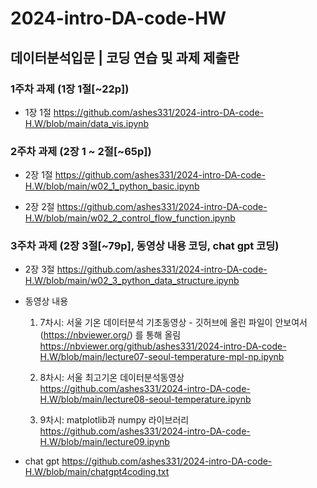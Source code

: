# 2024-intro-DA-code-HW
## 데이터분석입문  |  코딩 연습 및 과제 제출란


### 1주차 과제 (1장 1절[~22p])

* 1장 1절
https://github.com/ashes331/2024-intro-DA-code-H.W/blob/main/data_vis.ipynb




### 2주차 과제 (2장 1 ~ 2절[~65p])

* 2장 1절
https://github.com/ashes331/2024-intro-DA-code-H.W/blob/main/w02_1_python_basic.ipynb

* 2장 2절
https://github.com/ashes331/2024-intro-DA-code-H.W/blob/main/w02_2_control_flow_function.ipynb




### 3주차 과제 (2장 3절[~79p], 동영상 내용 코딩, chat gpt 코딩)

* 2장 3절
https://github.com/ashes331/2024-intro-DA-code-H.W/blob/main/w02_3_python_data_structure.ipynb
  

* 동영상 내용
  1. 7차시: 서울 기온 데이터분석 기초동영상 - 깃허브에 올린 파일이 안보여서 (https://nbviewer.org/) 를 통해 올림
     https://nbviewer.org/github/ashes331/2024-intro-DA-code-H.W/blob/main/lecture07-seoul-temperature-mpl-np.ipynb
  
  2. 8차시: 서울 최고기온 데이터분석동영상
     https://github.com/ashes331/2024-intro-DA-code-H.W/blob/main/lecture08-seoul-temperature.ipynb
   
  3. 9차시: matplotlib과 numpy 라이브러리
     https://github.com/ashes331/2024-intro-DA-code-H.W/blob/main/lecture09.ipynb
  

* chat gpt
  https://github.com/ashes331/2024-intro-DA-code-H.W/blob/main/chatgpt4coding.txt  
